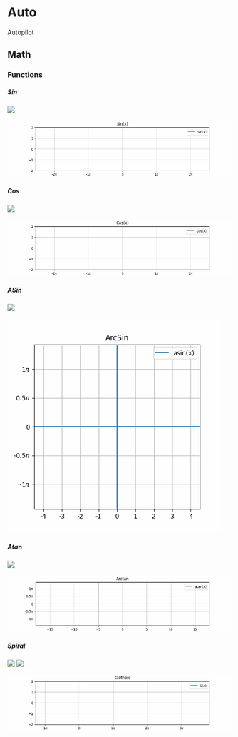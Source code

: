 # Auto
Autopilot

## Math
### Functions
##### Sin
<img src="https://render.githubusercontent.com/render/math?math=f(x)=sin(x)">

![](math/functions/sin/sin.gif)

##### Cos
<img src="https://render.githubusercontent.com/render/math?math=f(x)=cos(x)">  

![](math/functions/cos/cos.gif)

##### ASin
<img src="https://render.githubusercontent.com/render/math?math=f(x)=asin(x)">  

![](math/functions/arcsin/asin.gif)

##### Atan
<img src="https://render.githubusercontent.com/render/math?math=f(x)=atan(x)">  

![](math/functions/arctan/arctan.gif)

##### Spiral 
<img src="https://render.githubusercontent.com/render/math?math=C(x)=\int_0^x cos(x^2) \, dx = \sum_{n=0}^{\infty} (-1)^n \frac{x^{4n%2B1}}{(2n)!(4n%2B1)}">    
<img src="https://render.githubusercontent.com/render/math?math=S(x)=\int_0^x sin(x^2) \, dx = \sum_{n=0}^{\infty} (-1)^n \frac{x^{4n%2B3}}{(2n%2B1)!(4n%2B3)}">     

![](math/functions/clothoid/clothoid.gif)

